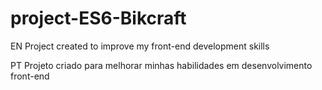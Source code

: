 # project-ES6-Bikcraft

EN 
Project created to improve my front-end development skills

PT
Projeto criado para melhorar minhas habilidades em desenvolvimento front-end

